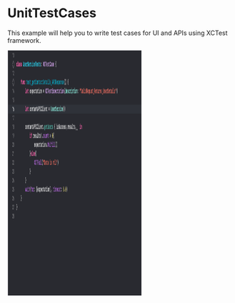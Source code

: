 # UnitTestCases


This example will help you to write test cases for UI and APIs using XCTest framework.

<img src="APITestExample.png" width="300" height="550">
